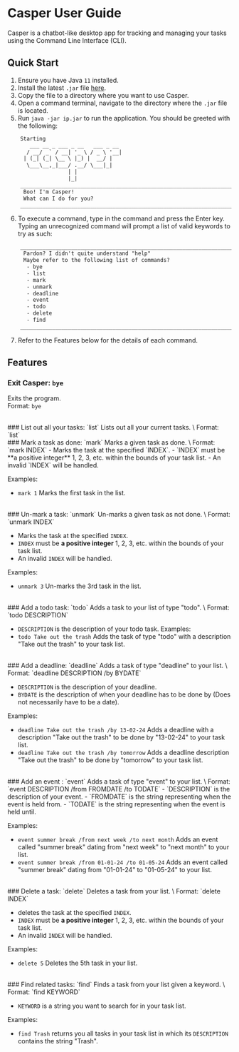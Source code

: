 # Casper User Guide
Casper is a chatbot-like desktop app for tracking and managing your tasks using the Command Line Interface (CLI). 

## Quick Start
1.  Ensure you have Java `11` installed.
2.  Install the latest `.jar` file [here](https://github.com/jensonjenkins/ip/releases/tag/A-Jar).
3.  Copy the file to a directory where you want to use Casper.
4. Open a command terminal, navigate to the directory where the `.jar` file is located.
5. Run `java -jar ip.jar` to run the application. You should be greeted with the following:

```dtd
    Starting
       ___ __ _ ___ _ __   ___ _ __
      / __/ _` / __| '_ \ / _ \ '__|
     | (_| (_| \__ \ |_) |  __/ |   
      \___\__,_|___/ .__/ \___|_|   
                   | |              
                   |_|               
    _______________________________________________________________________
     Boo! I'm Casper!
     What can I do for you?
    _______________________________________________________________________
```
6. To execute a command, type in the command and press the Enter key. Typing an unrecognized command will prompt a list of valid keywords to try as such:
   
```dtd   
    _______________________________________________________________________
     Pardon? I didn't quite understand "help"
     Maybe refer to the following list of commands?
      - bye
      - list
      - mark
      - unmark
      - deadline
      - event
      - todo
      - delete
      - find
    _______________________________________________________________________
```
7. Refer to the Features below for the details of each command.


## Features
### Exit Casper: `bye`
Exits the program. 
\
Format: `bye`

<br>
### List out all your tasks: `list`
Lists out all your current tasks.
\
Format: `list`

<br>
### Mark a task as done: `mark`
Marks a given task as done.
\
Format: `mark INDEX`
- Marks the task at the specified `INDEX`.
- `INDEX` must be **a positive integer** 1, 2, 3, etc. within the bounds of your task list. 
- An invalid `INDEX` will be handled.

Examples:
- `mark 1` Marks the first task in the list.
  
<br>
### Un-mark a task: `unmark`
Un-marks a given task as not done.
\
Format: `unmark INDEX`

- Marks the task at the specified `INDEX`.
- `INDEX` must be **a positive integer** 1, 2, 3, etc. within the bounds of your task list.
- An invalid `INDEX` will be handled.

Examples:
- `unmark 3` Un-marks the 3rd task in the list.
  
<br>
### Add a todo task: `todo`
Adds a task to your list of type "todo".
\
Format: `todo DESCRIPTION`

- `DESCRIPTION` is the description of your todo task.
Examples:
- `todo Take out the trash` Adds the task of type "todo" with a description "Take out the trash" to your task list.
  
<br>
### Add a deadline: `deadline`
Adds a task of type "deadline" to your list.
\
Format: `deadline DESCRIPTION /by BYDATE`

- `DESCRIPTION` is the description of your deadline.
- `BYDATE` is the description of when your deadline has to be done by (Does not necessarily have to be a date).

Examples:
- `deadline Take out the trash /by 13-02-24` Adds a deadline with a description "Take out the trash" to be done by "13-02-24" to your task list.
- `deadline Take out the trash /by tomorrow` Adds a deadline description "Take out the trash" to be done by "tomorrow" to your task list.
  
<br>
### Add an event : `event`
Adds a task of type "event" to your list.
\
Format: `event DESCRIPTION /from FROMDATE /to TODATE`
- `DESCRIPTION` is the description of your event.
- `FROMDATE` is the string representing when the event is held from.
- `TODATE` is the string representing when the event is held until.

Examples:
- `event summer break /from next week /to next month` Adds an event called "summer break" dating from "next week" to "next month" to your list.
- `event summer break /from 01-01-24 /to 01-05-24` Adds an event called "summer break" dating from "01-01-24" to "01-05-24" to your list.
  
<br>
### Delete a task: `delete`
Deletes a task from your list.
\
Format: `delete INDEX`

- deletes the task at the specified `INDEX`.
- `INDEX` must be **a positive integer** 1, 2, 3, etc. within the bounds of your task list.
- An invalid `INDEX` will be handled.

Examples:
- `delete 5` Deletes the 5th task in your list.
  
<br>
### Find related tasks: `find`
Finds a task from your list given a keyword.
\
Format: `find KEYWORD`

- `KEYWORD` is a string you want to search for in your task list.

Examples:
-  `find Trash` returns you all tasks in your task list in which its `DESCRIPTION` contains the string "Trash".


